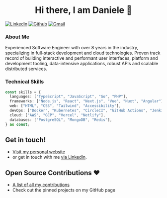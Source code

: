 <h1 align="center">Hi there, I am Daniele 👋</h1>

[![Linkedin](https://img.shields.io/badge/-LinkedIn-blue?style=flat&logo=Linkedin&logoColor=white)](https://www.linkedin.com/in/danieletortora/)
[![Github](https://img.shields.io/badge/-Github-000?style=flat&logo=Github&logoColor=white)](https://github.com/floroz)
[![Gmail](https://img.shields.io/badge/-Gmail-c14438?style=flat&logo=Gmail&logoColor=white)](mailto:contact@danieletortora.com)

### About Me

Experienced Software Engineer with over 8 years in the industry, specializing in full-stack development and cloud technologies. Proven track record of building interactive and performant user interfaces, platform and development tooling, data-intensive applications, robust APIs and scalable distributed services.

### Technical Skills

```ts
const skills = {
  languages: ["TypeScript", "JavaScript", "Go", "PHP"],
  frameworks: ["Node.js", "React", "Next.js", "Vue", "Nuxt", "Angular"],
  web: ["HTML", "CSS", "Tailwind", "Accessibility"],
  devOps: ["Docker", "Kubernetes", "CircleCI", "GitHub Actions", "Jenkins"],
  cloud: ["AWS", "GCP", "Vercel", "Netlify"],
  databases: ["PostgreSQL", "MongoDB", "Redis"],
} as const;
```

## Get in touch!

- [Visit my personal website](https://danieletortora.netlify.app/)
- or get in touch with me [via LinkedIn](https://www.linkedin.com/in/danieletortora/).

## Open Source Contributions :heart:

- [A list of all my contributions](https://github.com/floroz/floroz/blob/master/CONTRIBUTIONS.md)
- Check out the pinned projects on my GitHub page


